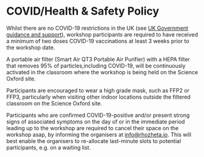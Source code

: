 # COVID/Health & Safety Policy

Whilst there are no COVID-19 restrictions in the UK (see [UK Government guidance and support](https://www.gov.uk/coronavirus)), workshop participants are required to have received a minimum of two doses COVID-19 vaccinations at least 3 weeks prior to the workshop date.    
    
A portable air filter (Smart Air QT3 Portable Air Purifier) with a HEPA filter that removes 95% of particles,including COVID-19, will be continuously activated in the classroom where the workshop is being held on the Science Oxford site.    
    
Participants are encouraged to wear a high grade mask, such as FFP2 or FFP3, particularly when visiting other indoor locations outside the filtered classroom on the Science Oxford site.     
    
Participants who are confirmed COVID-19-positive and/or present strong signs of associated symptoms on the day of or in the immediate period leading up to the workshop are required to cancel their space on the workshop asap, by informing the organisers at [info@rhozheta.io](mailto:info@rhozheta.io).
This will best enable the organisers to re-allocate last-minute slots to potential participants, e.g. on a waiting list.
